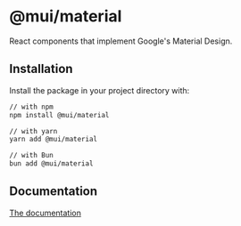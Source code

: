 # @mui/material

React components that implement Google's Material Design.

## Installation

Install the package in your project directory with:

```bash
// with npm
npm install @mui/material

// with yarn
yarn add @mui/material

// with Bun
bun add @mui/material
```

## Documentation

[The documentation](https://mui.com/)
